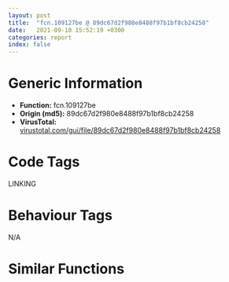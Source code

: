 ```yaml
---
layout: post
title:  "fcn.109127be @ 89dc67d2f980e8488f97b1bf8cb24258"
date:   2021-09-10 15:52:19 +0300
categories: report
index: false
---
```


# Generic Information
- **Function:** fcn.109127be
- **Origin (md5):** 89dc67d2f980e8488f97b1bf8cb24258
- **VirusTotal:** [virustotal.com/gui/file/89dc67d2f980e8488f97b1bf8cb24258][virustotal_ref]

# Code Tags
<span class="tag" id="LINKING">LINKING</span>


# Behaviour Tags
<span class="bhv-tag" id="na">N/A</span>

# Similar Functions
<script type="text/javascript" src="https://www.gstatic.com/charts/loader.js"></script>
<script type="text/javascript">

    google.charts.load('current', {'packages':['corechart']});
    google.charts.setOnLoadCallback(drawChart);

    function drawChart() {
    var data = new google.visualization.DataTable();
        data.addColumn('number', 'X');
        data.addColumn('number', 'Y');
        data.addColumn({type: 'string', role: 'tooltip', 'p': {'html': true}});
        data.addColumn({'type': 'string', 'role': 'style'});
        
        data.addRows([
    [998.6640625, 1045.1417236328125, '<b><a href="/report/fcn.109127be@89dc67d2f980e8488f97b1bf8cb24258">fcn.109127be</a><br>@89dc67d2f980e8488f97b1bf8cb24258</b><br>', 'point { fill-color: #e0440e; }'],
[-910.9269409179688, -138.90411376953125, '<b><a href="/report/loc.10911629@89dc67d2f980e8488f97b1bf8cb24258">loc.10911629</a><br>@89dc67d2f980e8488f97b1bf8cb24258</b><br>', 'null'],
[1069.3070068359375, -1200.578369140625, '<b><a href="/report/fcn.1093a5e5@89dc67d2f980e8488f97b1bf8cb24258">fcn.1093a5e5</a><br>@89dc67d2f980e8488f97b1bf8cb24258</b><br>', 'null'],

        ]);

    var options = {
        title: 'Similarity Plot',
        legend: 'none',
        colors: ['#dedbd9', '#e6693e', '#ec8f6e', '#f3b49f', '#f6c7b6'],
        tooltip: {isHtml: true, trigger: 'both'},
        explorer: {
        actions: ["dragToZoom", "rightClickToReset"],
        },
        chartArea: {
        width: '80%',
        height: '80%'
        },
        width: '100%',
        height: '100%'
    };

    var chart = new google.visualization.ScatterChart(document.getElementById('chart_div'));

    chart.draw(data, options);
    }
    
</script>


<div id="chart_div" style="width: 100%px; height: 100%;"></div>

# Disassembled Code
{% highlight nasm %}

lea eax, [eax+0x7ceb319e]
xchg dword[esp], eax
push ecx
mov ecx, 0x4507af40
lea ecx, [ecx-0x34ec5e88]
mov dword[ecx], eax
pop ecx
call int.108fd009
push eax
mov eax, 0x5def27b6
jmp fcn.1090fe67
push eax
mov eax, 0x7b0917be
lea eax, [eax+0x31beb61b]
xchg dword[esp], eax
push eax
mov eax, 0x4c951486
lea eax, [eax+0x3173a6fa]
xchg dword[esp], eax
call int.108fd009
push eax
mov eax, 0x4e81995a
lea eax, [eax+0x3b6af69c]
xchg dword[esp], eax
push ecx
mov ecx, 0x53d76fc9
cmp eax, dword[edi-0x38aedbfc]
ror ecx, 0x6f
xlatb
push ebx
lea ecx, [ecx+0x44cf46bf]
xor eax, ecx
pop ecx
push eax
mov eax, 0x2ef341a1
pushfd
call 0x1005816b
loopne 0x100580ed
add al, 0x24
fadd qword[0xebc3008b]
pop ecx
pop ecx
push eax
mov eax, 0x4946873f
lea eax, [eax-0x70d698e0]
xchg dword[esp], eax
push ecx
mov ecx, 0x2f1b30b8
lea ecx, [ecx-0x1effd814]
mov dword[ecx], eax
pop ecx
call int.108fd009
push eax
mov eax, 0x5361601a
lea eax, [eax+0x6021a0c4]
xchg dword[esp], eax
push ecx
mov ecx, 0x335dace5
lea ecx, [ecx-0x571aea81]
xor eax, ecx
pop ecx
call fcn.1090e7de
loope 0x10058149
add al, 0x24
push ecx
mov ecx, 0x71b79d0c
lea ecx, [ecx-0x619c4458]
mov dword[ecx], eax
pop ecx
call int.108fd009
push eax
mov eax, 0x258aa386
lea eax, [eax-0xb29b460]
xchg dword[esp], eax
push ecx
mov ecx, 0x2db2fea6
lea ecx, [ecx+0x19cf5304]
xor eax, ecx
pop ecx
push eax
mov eax, 0x548d4920
lea eax, [eax-0x17aa5061]
xchg dword[esp], eax
push edx
call 0x10058210
jo fcn.1005826b
lea edx, [edx+0x8b2d54]
jmp edx
push esi
lea ecx, [ecx-0x5010859c]
xor eax, ecx
pop ecx
push eax
mov eax, 0x2c549185
jmp 0x1090bbab
lea eax, [ebp-0x10]
push eax
cmp dword[ebp+8], esi
je 0x10911559
pushfd
call fcn.109097bf
loopne 0x10909741
add al, 0x24
mov esi, 0xc3ff749f
jl 0x10909824
mov eax, 0x2774bb9c
lea eax, [eax+0x6f2a5d0]
xchg dword[esp], eax
push ecx
mov ecx, 0x67192a6a
lea ecx, [ecx-0x30f2540c]
xor eax, ecx
pop ecx
push eax
mov eax, 0x6f788a70
lea eax, [eax-0x390d9407]
xchg dword[esp], eax
push ecx
mov ecx, 0x32d338c1
lea ecx, [ecx-0x22b7e219]
mov dword[ecx], eax
pop ecx
call int.108fd009
push eax
mov eax, 0x8a7e4c7d
push edx
call fcn.1090981b
jge 0x10909876
pop edx
sar dword[eax], 0xd3
xor cl, byte[ebp+0x481de789]
fisttp qword[ecx-0x317a6ff]
aaa
lea edx, [edx+0x6810]
call edx
jp 0x10909881
pop ebx
mov ecx, 0x36702ac6
lea ecx, [ecx+0x5a5eaabc]
xor eax, ecx
pop ecx
push eax
mov eax, 0x5415b940
lea eax, [eax+0x4ac0832f]
xchg dword[esp], eax
push ecx
mov ecx, 0x5bc72878
lea ecx, [ecx-0x4babd670]
mov dword[ecx], eax
pop ecx
call int.108fd009
push eax
mov eax, 0x736baf08
lea eax, [eax-0x3aee5d6]
xchg dword[esp], eax
push ecx
mov ecx, 0x2b0f272c
pushfd
call 0x10909879
scasb al, byte
aaa
add byte[eax], al
jle 0x109097fb
add al, 0x24
lds edi, [esi]
add bl, al
loope 0x109098dc
pop ecx
call int.108fd009
push eax
mov eax, 0x39ec2104
lea eax, [eax-0x579ce031]
xchg dword[esp], eax
push ecx
mov ecx, 0x551c281c
lea ecx, [ecx+0x2f361aac]
xor eax, ecx
pop ecx
push eax
mov eax, 0x4aafe1d5
lea eax, [eax-0x5151db29]
xchg dword[esp], eax
push ecx
mov ecx, 0x487f5ae1
lea ecx, [ecx-0x38640c11]
mov dword[ecx], eax
pop ecx
call int.108fd009
pushfd
call 0x109098d5
jle 0x10909857
add al, 0x24
mov esi, 0xc3000012
je 0x10909937
ret
call int.108fd009
push eax
mov eax, 0x514c46df
lea eax, [eax-0x112d2cbe]
xchg dword[esp], eax
push ecx
mov ecx, 0x5b13bb3a
lea ecx, [ecx+0xda309e2]
xor eax, ecx
pop ecx
push eax
mov eax, 0x62e51d40
lea eax, [eax+0x79d9dcec]
xchg dword[esp], eax
push ecx
mov ecx, 0x47ebc1d6
lea ecx, [ecx-0x37d06db6]
mov dword[ecx], eax
pop ecx
call int.108fd009
jmp 0x1090f018
lea ecx, [ecx-0x65ed79ec]
mov dword[ecx], eax
pop ecx
call int.108fd009
push ecx
mov ecx, 0x2d0f8944
lea ecx, [ecx-0xd7d6774]
xor eax, ecx
pop ecx
push ecx
mov ecx, 0x59774ce2
lea ecx, [ecx-0x495bf566]
mov dword[ecx], eax
pop ecx
push eax
mov eax, 0x41f80d3c
lea eax, [eax-0x6b6a9989]
xchg dword[esp], eax
jmp 0x10058780
push ecx
mov ecx, 0x467a582c
lea ecx, [ecx-0x365f07e4]
mov dword[ecx], eax
pop ecx
call int.108fd009
push eax
mov eax, 0x4b3ba000
lea eax, [eax+0x2adde308]
xchg dword[esp], eax
push ecx
mov ecx, 0x58d70b62
lea ecx, [ecx-0x375adb30]
xor eax, ecx
pop ecx
push eax
mov eax, 0x7c6b640c
lea eax, [eax-0x28ff4b27]
xchg dword[esp], eax
push ecx
jmp 0x10054ff6
lea eax, [eax+0x1c93ae73]
xchg dword[esp], eax
push ecx
mov ecx, 0x66d7f584
lea ecx, [ecx-0x56bca544]
mov dword[ecx], eax
pop ecx
call int.108fd009
push eax
mov eax, 0x41d2da9e
lea eax, [eax+0x66929511]
xchg dword[esp], eax
push ecx
mov ecx, 0x7baeeb88
lea ecx, [ecx-0x76984a4e]
xor eax, ecx
pop ecx
push eax
mov eax, 0x579e7358
lea eax, [eax-0x78e2530e]
jmp 0x1090eec9
xchg dword[esp], eax
push ecx
mov ecx, 0x72381bb2
lea ecx, [ecx-0x621ccb6e]
mov dword[ecx], eax
pop ecx
call int.108fd009
push eax
mov eax, 0x70861e41
lea eax, [eax+0x7360592e]
xchg dword[esp], eax
push ecx
mov ecx, 0x72dc42da
lea ecx, [ecx+0x2f44a442]
xor eax, ecx
pop ecx
push eax
mov eax, 0x5aab1683
lea eax, [eax+0x51ca1933]
xchg dword[esp], eax
jmp 0x1090b1cd
push eax
mov eax, 0x1beb4b46
lea eax, [eax-0x10b3daa5]
xchg dword[esp], eax
push ecx
mov ecx, 0x4614db74
lea ecx, [ecx-0x4a54b142]
xor eax, ecx
pop ecx
push eax
mov eax, 0x3dbbd0d2
lea eax, [eax+0x222a0478]
xchg dword[esp], eax
push ecx
mov ecx, 0x21f5699d
lea ecx, [ecx-0x11da1579]
mov dword[ecx], eax
pop ecx
call int.108fd009
push eax
push eax
call 0x1090f065
jl 0x1090f0be
lea eax, [eax-0x3cdd]
jmp eax
xor eax, ecx
pop ecx
push eax
call fcn.10912fb7
add byte[eax], al
loopne 0x1090f122
pop ecx
xchg dword[esp], eax
push ecx
mov ecx, 0x440842f0
lea ecx, [ecx-0x33ecf52c]
mov dword[ecx], eax
pop ecx
call int.108fd009
push eax
mov eax, 0x3a92de34
lea eax, [eax-0x774778f1]
xchg dword[esp], eax
push ecx
mov ecx, 0x3fcddeac
lea ecx, [ecx-0x460f7a2a]
xor eax, ecx
pop ecx
push eax
mov eax, 0x810d6e1e
lea eax, [eax-0x4102f8f4]
xchg dword[esp], eax
push edx
call 0x1090f119
jns 0x1090f174
lea edx, [edx-0x326d]
jmp edx
loop 0x1090f0c5
lodsb al, byte[esi]
dec ebx
sbb edx, dword[eax]
xor eax, 0xd288c902
jmp eax
mov esp, 0x2404871c
sbb al, 0x87
add al, 0x24
push ecx
mov ecx, 0x3403f200
lea ecx, [ecx+0x4afe12aa]
xor eax, ecx
pop ecx
push eax
mov eax, 0x501cb7e7
lea eax, [eax-0x3478c217]
sub cl, 0x3d
xchg ebx, ecx
xchg dword[esp], eax
call fcn.109082d6
je 0x1090f1dc
pop ecx
lea eax, [eax-0xc10e092]
xchg dword[esp], eax
push ecx
mov ecx, 0x5a16162b
lea ecx, [ecx-0x1f7ff269]
xor eax, ecx
pop ecx
push eax
mov eax, 0x5eb0355b
lea eax, [eax+0xafd8c3a]
xchg dword[esp], eax
push ecx
mov ecx, 0x2a1c64c0
lea ecx, [ecx-0x1a011314]
mov dword[ecx], eax
pop ecx
call int.108fd009
push eax
mov eax, 0x7b1e3a64
sub cl, byte[ebp-0x1131377]
in eax, 0x89
add dword[ecx-0x18], ebx
inc edi
fdivp st(6)
call dword[eax-0x39]
shl byte[edx+edi+0x1e], 0x7b
jnp 0x1090f157
lea eax, [eax-0x6727731f]
pushfd
call 0x1090f1d6
and cl, 0x8c
fcomp dword[eax+0x1e89c]
add byte[eax], al
jecxz 0x1090f158
add al, 0x24
in al, 0x77
je 0x1090f1dc
inc ebx
loope 0x1090f16d
ret
and al, 4
mov dword[ecx], eax
pop ecx
call int.108fd009
push eax
mov eax, 0x89b9f63e
lea eax, [eax+0x55cc2522]
xchg dword[esp], eax
push ecx
mov ecx, 0x2a7d0d00
lea ecx, [ecx+0x5d776620]
xor eax, ecx
pop ecx
push eax
mov eax, 0x9bb20a6b
lea eax, [eax+0x18b71060]
xchg dword[esp], eax
push ecx
mov ecx, 0x562f0a3e
lea ecx, [ecx-0x4613bb76]
mov dword[ecx], eax
pushfd
call 0x1090f231
jecxz 0x1090f1b3
add al, 0x24
mov byte[0xc3ff7462], al
jo 0x1090f1c8
mov edx, ebp
cld
fisubr dword[edi]
xor eax, ecx
pop ecx
push eax
mov eax, 0x759c14b8
lea eax, [eax-0x37cb6729]
xchg dword[esp], eax
push ecx
mov ecx, 0x3456055c
lea ecx, [ecx-0x243ab5d0]
mov dword[ecx], eax
pop ecx
call int.108fd009
push eax
mov eax, 0x36bf5632
lea eax, [eax+0x56b8ff32]
xchg dword[esp], eax
push ecx
mov ecx, 0x38717d92
lea ecx, [ecx-0x7133550]
call fcn.1090a5ad
call 0x1152ba2c
xchg esi, eax
cmpsb byte[esi], byte
insb byte
lea ecx, [ecx-0x5c8b3de4]
mov dword[ecx], eax
pop ecx
call int.108fd009
push eax
mov eax, 0x58ca95a6
lea eax, [eax-0x2ac47a33]
xchg dword[esp], eax
push ecx
mov ecx, 0x879d7720
lea ecx, [ecx+0x5b5d83aa]
xor eax, ecx
pop ecx
push eax
mov eax, 0x3cb04df2
lea eax, [eax+0x3b3f1ae6]
xchg dword[esp], eax
push ecx
mov ecx, 0x55502c60
call fcn.1090db95
jge 0x1090f336
lea ecx, [ecx-0x4487a452]
xor eax, ecx
pop ecx
push eax
mov eax, 0x4c111243
lea eax, [eax-0x469e9a87]
xchg dword[esp], eax
push ecx
mov ecx, 0x316d94d4
lea ecx, [ecx-0x215240e8]
mov dword[ecx], eax
pop ecx
call int.108fd009
push ecx
mov ecx, 0x2a049dac
lea ecx, [ecx+0x3ff8284c]
fdiv st(6), st(0)
call dword[ecx-0x39]
shr dword[ebp+ebx*4-0x7672d5fc], 0x4c
sub al, bh
aas
xor eax, ecx
pop ecx
push eax
mov eax, 0x2ef5b5bc
push ebx
call 0x1090f32a
jg 0x1090f386
lea ebx, [ebx-0x5c82]
jmp ebx
rcr byte[edi-0x37], 0x65
inc esp
lea eax, [eax-0x169eb82f]
xchg dword[esp], eax
push ecx
mov ecx, 0x4241c68e
lea ecx, [ecx-0x7b251482]
xor eax, ecx
pop ecx
push eax
mov eax, 0x4d6db4c8
lea eax, [eax-0x8605f69]
xchg dword[esp], eax
push ecx
mov ecx, 0x3255d1b0
lea ecx, [ecx-0x223a80a8]
mov dword[ecx], eax
pop ecx
call int.108fd009
push eax
mov eax, 0x20a5ddc5
pushfd
call 0x1090f387
loop 0x1090f309
add al, 0x24
push esp
xlatb
call dword[sym.imp.KERNEL32.dll_LoadLibraryA]
jmp fcn.10054e34
mov esi, eax
test esi, esi
jne 0x10058118
jmp 0x109097ab

{% endhighlight %}

[virustotal_ref]: https://www.virustotal.com/gui/file/89dc67d2f980e8488f97b1bf8cb24258